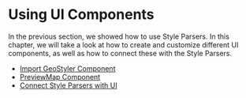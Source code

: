 # Using UI Components

In the previous section, we showed how to use Style Parsers. In this chapter, we will take a look at how to create and customize
different UI components, as well as how to connect these with the Style Parsers.

- [Import GeoStyler Component](#import-geostyler-component)
- [PreviewMap Component](#previewmap-component)
- [Connect Style Parsers with UI](#connect-style-parsers-with-ui)
